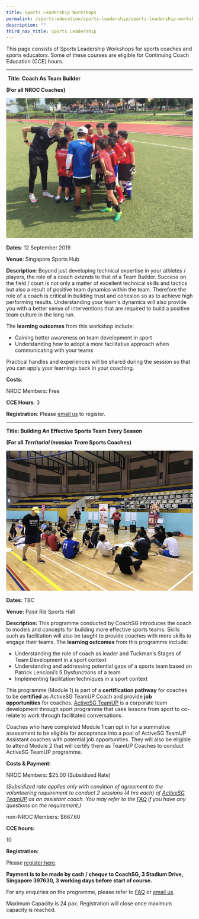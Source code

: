 ```yaml
---
title: Sports Leadership Workshops
permalink: /sports-education/sports-leadership/sports-leadership-workshops/
description: ""
third_nav_title: Sports Leadership
---
```

This page consists of Sports Leadership Workshops for sports coaches and sports educators. Some of these courses are eligible for Continuing Coach Education (CCE) hours.
_____________________________________
 **Title: Coach As Team Builder**

**(For all NROC Coaches)**

![Coach As Team Builder](/images/Sport%20Education/Sports%20Leadership/Sports%20Leadership%20Workshops/Teambuilder.jpeg)

**Dates**: 12 September 2019

**Venue**: Singapore Sports Hub

**Description**: Beyond just developing technical expertise in your athletes / players, the role of a coach extends to that of a Team Builder. Success on the field / court is not only a matter of excellent technical skills and tactics but also a result of positive team dynamics within the team. Therefore the role of a coach is critical in building trust and cohesion so as to achieve high performing results. Understanding your team's dynamics will also provide you with a better sense of interventions that are required to build a positive team culture in the long run. 

The **learning outcomes** from this workshop include:

*   Gaining better awareness on team development in sport
*   Understanding how to adopt a more facilitative approach when communicating with your teams

Practical handles and experiences will be shared during the session so that you can apply your learnings back in your coaching. 

**Costs**:

NROC Members: Free

**CCE Hours**: 3

**Registration**: Please [email us](mailto:hong_xue_en@sport.gov.sg) to register.
_____________________________________
**Title: Building An Effective Sports Team Every Season**

**(For all *Territorial Invasion Team* Sports Coaches)**

![Building An Effective Sports Team Every Season](/images/Sport%20Education/Sports%20Leadership/Sports%20Leadership%20Workshops/TeamUP%20Cert%20FB%20Coverpic_resized.jpeg)

**Dates:** TBC 

**Venue:** Pasir Ris Sports Hall

**Description:** This programme conducted by CoachSG introduces the coach to models and concepts for building more effective sports teams. Skills such as facilitation will also be taught to provide coaches with more skills to engage their teams. The **learning outcomes** from this programme include:

*   Understanding the role of coach as leader and Tuckman’s Stages of Team Development in a sport context
*   Understanding and addressing potential gaps of a sports team based on Patrick Lencioni’s 5 Dysfunctions of a team
*   Implementing facilitation techniques in a sport context

This programme (Module 1) is part of a **certification pathway** for coaches to be **certified** as ActiveSG TeamUP Coach and provide **job opportunities** for coaches. [ActiveSG TeamUP](https://www.myactivesg.com/read/2017/3/upping-the-game-in-team-building) is a corporate team development through sport programme that uses lessons from sport to co-relate to work through facilitated conversations.

Coaches who have completed Module 1 can opt in for a summative assessment to be eligible for acceptance into a pool of ActiveSG TeamUP Assistant coaches with potential job opportunities. They will also be eligible to attend Module 2 that will certify them as TeamUP Coaches to conduct ActiveSG TeamUP programme.

**Costs & Payment:**

NROC Members: $25.00 (Subsidized Rate)

_(Subsidized rate applies only with condition of agreement to the volunteering requirement to conduct 2 sessions (4 hrs each) of_ _[ActiveSG TeamUP](https://www.myactivesg.com/read/2017/3/upping-the-game-in-team-building) as an assistant coach. You may refer to the [FAQ](https://www.sportsingapore.gov.sg/Sports-Education/Sports-Leadership/Sports-Leadership-Workshops/TeamUP-Certification-FAQ) if you have any questions on the requirement.)_

non-NROC Members: $667.60 

**CCE hours:**

10 

**Registration:**

Please [register here](https://www.sportsingapore.gov.sg/athletes-coaches/coachsg/workshops/building-an-effective-sports-team-every-season).

**Payment is to be made by cash / cheque to CoachSG, 3 Stadium Drive, Singapore 397630, 3 working days before start of course.**

For any enquiries on the programme, please refer to [FAQ](https://www.sportsingapore.gov.sg/Sports-Education/Sports-Leadership/Sports-Leadership-Workshops/TeamUP-Certification-FAQ) or [email us](mailto:hong_xue_en@sport.gov.sg). 

Maximum Capacity is 24 pax. Registration will close once maximum capacity is reached.
